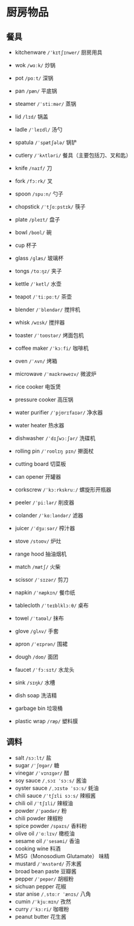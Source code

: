 # 厨房物品

## 餐具

- kitchenware `/ˈkɪtʃɪnwer/` 厨房用具

- wok `/wɑːk/` 炒锅
- pot `/pɑːt/` 深锅
- pan `/pæn/` 平底锅
- steamer `/ˈstiːmər/` 蒸锅
- lid `/lɪd/` 锅盖
- ladle `/ˈleɪdl/` 汤勺
- spatula `/ˈspætʃələ/` 锅铲

- cutlery `/ˈkʌtləri/` 餐具（主要包括刀、叉和匙）
- knife `/naɪf/` 刀
- fork `/fɔːrk/` 叉
- spoon `/spuːn/` 勺子
- chopstick `/ˈtʃɑːpstɪk/` 筷子
- plate `/pleɪt/` 盘子
- bowl `/boʊl/` 碗
- cup 杯子
- glass `/ɡlæs/` 玻璃杯

- tongs `/tɑːŋz/` 夹子
- kettle `/ˈketl/` 水壶
- teapot `/ˈtiːpɑːt/` 茶壶
- blender `/ˈblendər/` 搅拌机
- whisk `/wɪsk/` 搅拌器
- toaster `/ˈtoʊstər/` 烤面包机
- coffee maker `/ˈkɔːfi/` 咖啡机
- oven `/ˈʌvn/` 烤箱
- microwave `/ˈmaɪkrəweɪv/` 微波炉
- rice cooker 电饭煲
- pressure cooker 高压锅
- water purifier `/ˈpjʊrɪfaɪər/` 净水器
- water heater 热水器
- dishwasher `/ˈdɪʃwɔːʃər/` 洗碟机
- rolling pin `/ˈroʊlɪŋ pɪn/` 擀面杖
- cutting board 切菜板
- can opener 开罐器
- corkscrew `/ˈkɔːrkskruː/` 螺旋形开瓶器
- peeler `/ˈpiːlər/` 削皮器
- colander `/ˈkɑːləndər/` 滤器
- juicer `/ˈdʒuːsər/` 榨汁器

- stove `/stoʊv/` 炉灶
- range hood 抽油烟机
- match `/mætʃ/` 火柴
- scissor `/ˈsɪzər/` 剪刀
- napkin `/ˈnæpkɪn/` 餐巾纸
- tablecloth `/ˈteɪblklɔːθ/` 桌布
- towel `/ˈtaʊəl/` 抹布
- glove `/ɡlʌv/` 手套
- apron `/ˈeɪprən/` 围裙
- dough `/doʊ/` 面团
- faucet `/ˈfɔːsɪt/` 水龙头
- sink `/sɪŋk/` 水槽
- dish soap 洗洁精
- garbage bin 垃圾桶
- plastic wrap `/ræp/` 塑料膜

## 调料

- salt `/sɔːlt/` 盐
- sugar `/ˈʃʊɡər/` 糖
- vinegar `/ˈvɪnɪɡər/` 醋
- soy sauce `/ˌsɔɪ ˈsɔːs/` 酱油
- oyster sauce `/ˌɔɪstə ˈsɔːs/` 蚝油
- chili sauce `/ˈtʃɪli sɔːs/` 辣椒酱
- chili oil `/ˈtʃɪli/` 辣椒油
- powder `/ˈpaʊdər/` 粉
- chili powder 辣椒粉
- spice powder `/spaɪs/` 香料粉
- olive oil `/ˈɑːlɪv/` 橄榄油
- sesame oil `/ˈsesəmi/` 香油
- cooking wine 料酒
- MSG（Monosodium Glutamate） 味精
- mustard `/ˈmʌstərd/` 芥末酱
- broad bean paste 豆瓣酱
- pepper `/ˈpepər/` 胡椒粉
- sichuan pepper 花椒
- star anise `/ˌstɑːr ˈænɪs/` 八角
- cumin `/ˈkjuːmɪn/` 孜然
- curry `/ˈkɜːri/` 咖喱粉
- peanut butter 花生酱
